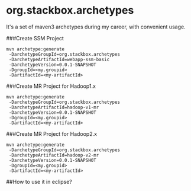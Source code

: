 org.stackbox.archetypes
===

It's a set of maven3 archetypes during my career, with convenient usage.


###Create SSM Project


    mvn archetype:generate 
     -DarchetypeGroupId=org.stackbox.archetypes 
     -DarchetypeArtifactId=webapp-ssm-basic
     -DarchetypeVersion=0.0.1-SNAPSHOT
     -DgroupId=<my.groupid>
     -DartifactId=<my-artifactId>

###Create MR Project for Hadoop1.x

    mvn archetype:generate 
     -DarchetypeGroupId=org.stackbox.archetypes 
     -DarchetypeArtifactId=hadoop-v1-mr
     -DarchetypeVersion=0.0.1-SNAPSHOT
     -DgroupId=<my.groupid>
     -DartifactId=<my-artifactId>


###Create MR Project for Hadoop2.x

    mvn archetype:generate 
     -DarchetypeGroupId=org.stackbox.archetypes 
     -DarchetypeArtifactId=hadoop-v2-mr
     -DarchetypeVersion=0.0.1-SNAPSHOT
     -DgroupId=<my.groupid>
     -DartifactId=<my-artifactId>


##How to use it in eclipse?